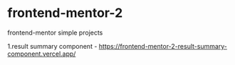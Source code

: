 # frontend-mentor-2
 frontend-mentor simple projects

1.result summary component - https://frontend-mentor-2-result-summary-component.vercel.app/
